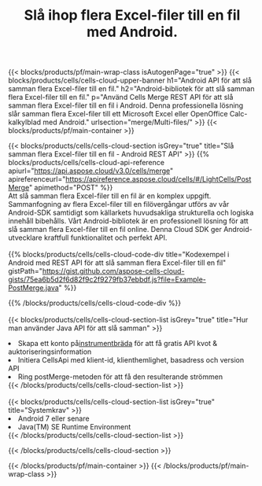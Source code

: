 ﻿---
title:  Slå ihop flera Excel-filer till en fil med Android.
description: " Cloud API:er och SDK:er för att slå samman flera Excel-filer med Android"
url: /sv/android/merge/multi-files/
---
{{< blocks/products/pf/main-wrap-class isAutogenPage="true" >}}
{{< blocks/products/cells/cells-cloud-upper-banner h1="Android API för att slå samman flera Excel-filer till en fil." h2="Android-bibliotek för att slå samman flera Excel-filer till en fil." p="Använd Cells Merge REST API för att slå samman flera Excel-filer till en fil i Android. Denna professionella lösning slår samman flera Excel-filer till ett Microsoft Excel eller OpenOffice Calc-kalkylblad med Android." urlsection="merge/Multi-files/" >}}
{{< blocks/products/pf/main-container >}}

{{< blocks/products/cells/cells-cloud-section isGrey="true" title="Slå samman flera Excel-filer till en fil - Android REST API" >}}
{{% blocks/products/cells/cells-cloud-api-reference apiurl="https://api.aspose.cloud/v3.0/cells/merge" apireferenceurl="https://apireference.aspose.cloud/cells/#/LightCells/PostMerge" apimethod="POST" %}}
<br/>
Att slå samman flera Excel-filer till en fil är en komplex uppgift. Sammanfogning av flera Excel-filer till en filövergångar utförs av vår Android-SDK samtidigt som källarkets huvudsakliga strukturella och logiska innehåll bibehålls. Vårt Android-bibliotek är en professionell lösning för att slå samman flera Excel-filer till en fil online. Denna Cloud SDK ger Android-utvecklare kraftfull funktionalitet och perfekt API.
<br/>
<br/>
{{% blocks/products/cells/cells-cloud-code-div title="Kodexempel i Android med REST API för att slå samman flera Excel-filer till en fil" gistPath="https://gist.github.com/aspose-cells-cloud-gists/75ea6b5d2f6d82f9c2f9279fb37ebbdf.js?file=Example-PostMerge.java" %}}
  
{{% /blocks/products/cells/cells-cloud-code-div %}}
<br/>
<br/>
{{< blocks/products/cells/cells-cloud-section-list isGrey="true" title="Hur man använder Java API för att slå samman" >}}
<li> Skapa ett konto på<a href="https://dashboard.aspose.cloud/">instrumentbräda</a> för att få gratis API kvot & auktoriseringsinformation</li>
<li>Initiera CellsApi med klient-id, klienthemlighet, basadress och version API</li>
<li>Ring postMerge-metoden för att få den resulterande strömmen</li>
{{< /blocks/products/cells/cells-cloud-section-list >}}
<br/>
<br/>
{{< blocks/products/cells/cells-cloud-section-list isGrey="true" title="Systemkrav" >}}
<li>Android 7 eller senare</li>
<li>Java(TM) SE Runtime Environment</li>
{{< /blocks/products/cells/cells-cloud-section-list >}}

{{< /blocks/products/cells/cells-cloud-section >}}

{{< /blocks/products/pf/main-container >}}
{{< /blocks/products/pf/main-wrap-class >}}
